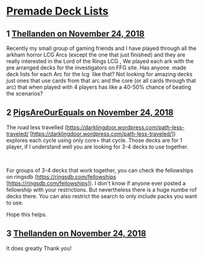 # [Premade Deck Lists](https://community.fantasyflightgames.com/topic/286688-premade-deck-lists/)

## 1 [Thellanden on November 24, 2018](https://community.fantasyflightgames.com/topic/286688-premade-deck-lists/?do=findComment&comment=3545495)

Recently my small group of gaming friends and I have played through all the arkham horror LCG Arcs (except the one that just finished) and they are really interested in the Lord of the Rings LCG , We played each ark with the pre arranged decks for the investigators on FFG site. Has anyone  made deck lists for each Arc for the lcg  like that? Not looking for amazing decks just ones that use cards from that arc and the core (or all cards through that arc) that when played with 4 players has like a 40-50% chance of beating the scenarios?

## 2 [PigsAreOurEquals on November 24, 2018](https://community.fantasyflightgames.com/topic/286688-premade-deck-lists/?do=findComment&comment=3545530)

The road less travelled (https://darklingdoor.wordpress.com/path-less-traveled/ [https://darklingdoor.wordpress.com/path-less-traveled/]) explores each cycle using only core+ that cycle. Those decks are for 1 player, if I understand well you are looking for 3-4 decks to use together.

 

For groups of 3-4 decks that work together, you can check the fellowships on ringsdb (https://ringsdb.com/fellowships [https://ringsdb.com/fellowships]). I don't know if anyone ever posted a fellowship with your restrictions. But nevertheless there is a huge numbe rof decks there. You can also restrict the search to only include packs you want to use.

Hope this helps.

## 3 [Thellanden on November 24, 2018](https://community.fantasyflightgames.com/topic/286688-premade-deck-lists/?do=findComment&comment=3545926)

It does greatly Thank you!

